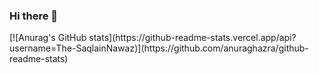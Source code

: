 ### Hi there 👋

<!--
**The-SaqlainNawaz/The-SaqlainNawaz** is a ✨ _special_ ✨ repository because its `README.md` (this file) appears on your GitHub profile.

Here are some ideas to get you started:

- 🔭 I’m currently working on ...
- 🌱 I’m currently learning ...
- 👯 I’m looking to collaborate on ...
- 🤔 I’m looking for help with ...
- 💬 Ask me about ...
- 📫 How to reach me: ...
- 😄 Pronouns: ...
- ⚡ Fun fact: ...
-->[![Anurag's GitHub stats](https://github-readme-stats.vercel.app/api?username=The-SaqlainNawaz)](https://github.com/anuraghazra/github-readme-stats)
